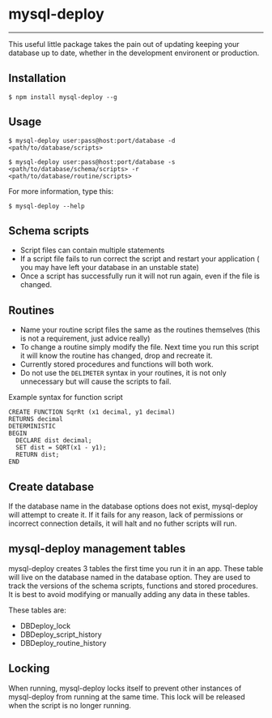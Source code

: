 # mysql-deploy
---

This useful little package takes the pain out of updating keeping your database up to date,
whether in the development environent or production.

## Installation
```
$ npm install mysql-deploy --g
```


## Usage

```
$ mysql-deploy user:pass@host:port/database -d <path/to/database/scripts>

$ mysql-deploy user:pass@host:port/database -s <path/to/database/schema/scripts> -r <path/to/database/routine/scripts>
```

For more information, type this:
```
$ mysql-deploy --help
```


## Schema scripts

 - Script files can contain multiple statements
 - If a script file fails to run correct the script and restart your application ( you may have left your database in an unstable state)
 - Once a script has successfully run it will not run again, even if the file is changed.

## Routines

 - Name your routine script files the same as the routines themselves (this is not a requirement, just advice really)
 - To change a routine simply modify the file. Next time you run this script it will know the routine has changed, drop and recreate it.
 - Currently stored procedures and functions will both work.
 - Do not use the ```DELIMETER``` syntax in your routines, it is not only unnecessary but will cause the scripts to fail.

Example syntax for function script

```mysql
CREATE FUNCTION SqrRt (x1 decimal, y1 decimal)
RETURNS decimal
DETERMINISTIC
BEGIN
  DECLARE dist decimal;
  SET dist = SQRT(x1 - y1);
  RETURN dist;
END
```

## Create database

 If the database name in the database options does not exist, mysql-deploy will attempt to create it. If it fails for any reason, lack of permissions or incorrect connection details, it will halt and no futher scripts will run.

## mysql-deploy management tables

mysql-deploy creates 3 tables the first time you run it in an app. These table will live on the database named in the database option. They are used to track the versions of the schema scripts, functions and stored procedures. It is best to avoid modifying or manually adding any data in these tables.

These tables are:
 - DBDeploy_lock
 - DBDeploy_script_history
 - DBDeploy_routine_history

## Locking

When running, mysql-deploy locks itself to prevent other instances of mysql-deploy from running at the same time. This lock will be released when the script is no longer running.
